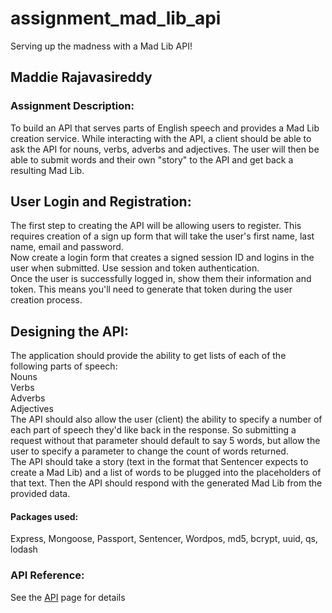 # assignment_mad_lib_api
Serving up the madness with a Mad Lib API!

## Maddie Rajavasireddy

### Assignment Description:   
To build an API that serves parts of English speech and provides a Mad Lib creation service. While interacting with the API, a client should be able to ask the API for nouns, verbs, adverbs and adjectives. The user will then be able to submit words and their own "story" to the API and get back a resulting Mad Lib.    

User Login and Registration: 
----   
The first step to creating the API will be allowing users to register. This requires creation of a sign up form that will take the user's first name, last name, email and password.    
Now create a login form that creates a signed session ID and logins in the user when submitted. Use session and token authentication.    
Once the user is successfully logged in, show them their information and token. This means you'll need to generate that token during the user creation process.    

Designing the API:    
----
The application should provide the ability to get lists of each of the following parts of speech:    
Nouns   
Verbs   
Adverbs    
Adjectives    
The API should also allow the user (client) the ability to specify a number of each part of speech they'd like back in the response. So submitting a request without that parameter should default to say 5 words, but allow the user to specify a parameter to change the count of words returned.    
The API should take a story (text in the format that Sentencer expects to create a Mad Lib) and a list of words to be plugged into the placeholders of that text. Then the API should respond with the generated Mad Lib from the provided data.


#### Packages used:    
Express, Mongoose, Passport, Sentencer, Wordpos, md5, bcrypt, uuid, qs, lodash


### API Reference:
See the [API](/API.md/) page for details